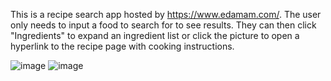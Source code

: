 This is a recipe search app hosted by https://www.edamam.com/.  The user only needs to input a food to search for to see results. They can then click "Ingredients" to expand an ingredient list or click the picture to open a hyperlink to the recipe page with cooking instructions.

![image](https://user-images.githubusercontent.com/24422068/139960183-5c0eb01b-3841-40b2-8ace-e88e188945ef.png)
![image](https://user-images.githubusercontent.com/24422068/139960221-b4c6603a-04f5-4c32-a2e3-c49c6f0e41f7.png)
